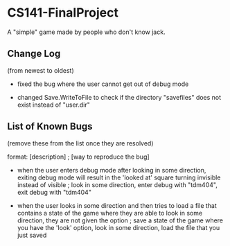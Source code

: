 # CS141-FinalProject
A "simple" game made by people who don't know jack.

Change Log
----------
(from newest to oldest)

- fixed the bug where the user cannot get out of debug mode

- changed Save.WriteToFile to check if the directory "savefiles" does not exist instead of "user.dir"


List of Known Bugs
------------------
(remove these from the list once they are resolved)

format: [description] ; [way to reproduce the bug]

- when the user enters debug mode after looking in some direction, exiting debug mode will result in the 'looked at' square turning invisible instead of visible ; look in some direction, enter debug with "tdm404", exit debug with "tdm404"

- when the user looks in some direction and then tries to load a file that contains a state of the game where they are able to look in some direction, they are not given the option ; save a state of the game where you have the 'look' option, look in some direction, load the file that you just saved
